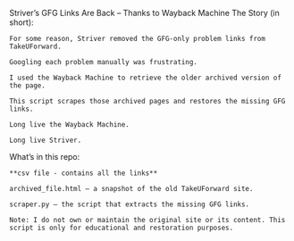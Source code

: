 Striver’s GFG Links Are Back – Thanks to Wayback Machine
The Story (in short):

    For some reason, Striver removed the GFG-only problem links from TakeUForward.

    Googling each problem manually was frustrating.

    I used the Wayback Machine to retrieve the older archived version of the page.

    This script scrapes those archived pages and restores the missing GFG links.

    Long live the Wayback Machine.

    Long live Striver.

What’s in this repo:

    **csv file - contains all the links**
    
    archived_file.html – a snapshot of the old TakeUForward site.

    scraper.py – the script that extracts the missing GFG links.

    Note: I do not own or maintain the original site or its content. This script is only for educational and restoration purposes.
